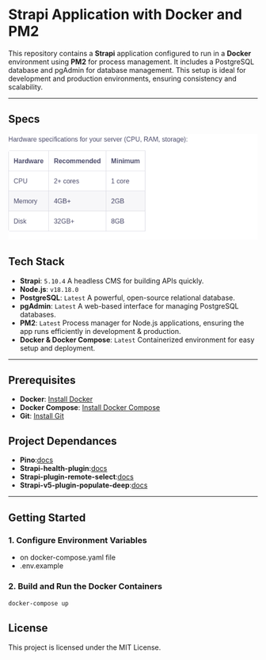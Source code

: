 # Strapi Application with Docker and PM2

This repository contains a **Strapi** application configured to run in a **Docker** environment using **PM2** for process management. It includes a PostgreSQL database and pgAdmin for database management. This setup is ideal for development and production environments, ensuring consistency and scalability.

---

## Specs
![alt text](image.png)

## Tech Stack

- **Strapi**: `5.10.4`  A headless CMS for building APIs quickly.
- **Node.js**: `v18.18.0`
- **PostgreSQL**: `Latest` A powerful, open-source relational database.
- **pgAdmin**: `Latest` A web-based interface for managing PostgreSQL databases.
- **PM2**: `Latest` Process manager for Node.js applications, ensuring the app runs efficiently in development & production.
- **Docker & Docker Compose**: `Latest` Containerized environment for easy setup and deployment.

---

## Prerequisites



- **Docker**: [Install Docker](https://docs.docker.com/get-docker/)
- **Docker Compose**: [Install Docker Compose](https://docs.docker.com/compose/install/)
- **Git**: [Install Git](https://git-scm.com/downloads)


## Project Dependances


- **Pino**:[docs](https://www.npmjs.com/package/pino)
- **Strapi-health-plugin**:[docs](https://github.com/rkristelijn/strapi-health-plugin)
- **Strapi-plugin-remote-select**:[docs](https://market.strapi.io/plugins/strapi-plugin-remote-select)
- **Strapi-v5-plugin-populate-deep**:[docs](https://github.com/tooonuch/strapi-v5-plugin-populate-deep)

---

## Getting Started

### 1.  Configure Environment Variables

 - on docker-compose.yaml file
 - .env.example

### 2.  Build and Run the Docker Containers

```bash
docker-compose up
```

## License

This project is licensed under the MIT License.
